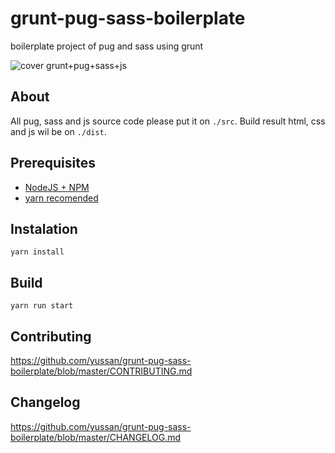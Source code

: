 # grunt-pug-sass-boilerplate
boilerplate project of pug and sass using grunt

![cover grunt+pug+sass+js](https://lh3.googleusercontent.com/Nv4geRPuwmTNwm40DasXLbSoRrLBtxF48R-FvRQlkQhKAM-I3Xcm388y80QoUimapOl_vRozBKok6iQHsddebtM9LY_7zMtOA7pw2w=w1920-h1080-rw-no)

## About 
All pug, sass and js source code please put it on `./src`. Build result html, css and js
 wil be on `./dist`.

## Prerequisites
- <a href="https://nodejs.org/en/" target="_blank">NodeJS + NPM</a>
- <a href="yarnpkg.com/lang/en/docs/cli/global/" target="_blank">yarn recomended</a>

## Instalation
```
yarn install 
```

## Build
```
yarn run start
```

## Contributing
https://github.com/yussan/grunt-pug-sass-boilerplate/blob/master/CONTRIBUTING.md

## Changelog
https://github.com/yussan/grunt-pug-sass-boilerplate/blob/master/CHANGELOG.md


